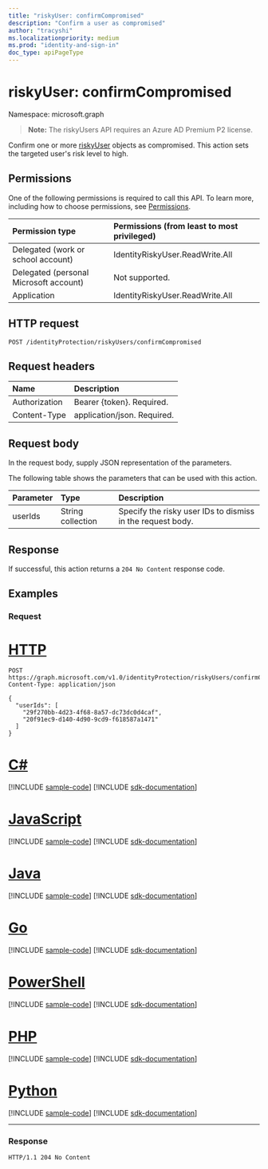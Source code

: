 ```yaml
---
title: "riskyUser: confirmCompromised"
description: "Confirm a user as compromised"
author: "tracyshi"
ms.localizationpriority: medium
ms.prod: "identity-and-sign-in"
doc_type: apiPageType
---
```


# riskyUser: confirmCompromised
Namespace: microsoft.graph

>**Note:** The riskyUsers API requires an Azure AD Premium P2 license.

Confirm one or more [riskyUser](../resources/riskyuser.md) objects as compromised. This action sets the targeted user's risk level to high.

## Permissions
One of the following permissions is required to call this API. To learn more, including how to choose permissions, see [Permissions](/graph/permissions-reference).

|Permission type      | Permissions (from least to most privileged)              |
|:--------------------|:---------------------------------------------------------|
|Delegated (work or school account) | IdentityRiskyUser.ReadWrite.All    |
|Delegated (personal Microsoft account) | Not supported.    |
|Application | IdentityRiskyUser.ReadWrite.All |

## HTTP request

<!-- {
  "blockType": "ignored"
}
-->
``` http
POST /identityProtection/riskyUsers/confirmCompromised
```

## Request headers
|Name|Description|
|:---|:---|
|Authorization|Bearer {token}. Required.|
|Content-Type|application/json. Required.|

## Request body
In the request body, supply JSON representation of the parameters.

The following table shows the parameters that can be used with this action.

|Parameter|Type|Description|
|:---|:---|:---|
|userIds|String collection|Specify the risky user IDs to dismiss in the request body.|



## Response

If successful, this action returns a `204 No Content` response code.

## Examples

### Request

# [HTTP](#tab/http)
<!-- {
  "blockType": "request",
  "name": "riskyuser_confirmcompromised"
}
-->
``` http
POST https://graph.microsoft.com/v1.0/identityProtection/riskyUsers/confirmCompromised
Content-Type: application/json

{
  "userIds": [
    "29f270bb-4d23-4f68-8a57-dc73dc0d4caf",
    "20f91ec9-d140-4d90-9cd9-f618587a1471"
  ]
}
```

# [C#](#tab/csharp)
[!INCLUDE [sample-code](../includes/snippets/csharp/riskyuser-confirmcompromised-csharp-snippets.md)]
[!INCLUDE [sdk-documentation](../includes/snippets/snippets-sdk-documentation-link.md)]

# [JavaScript](#tab/javascript)
[!INCLUDE [sample-code](../includes/snippets/javascript/riskyuser-confirmcompromised-javascript-snippets.md)]
[!INCLUDE [sdk-documentation](../includes/snippets/snippets-sdk-documentation-link.md)]

# [Java](#tab/java)
[!INCLUDE [sample-code](../includes/snippets/java/riskyuser-confirmcompromised-java-snippets.md)]
[!INCLUDE [sdk-documentation](../includes/snippets/snippets-sdk-documentation-link.md)]

# [Go](#tab/go)
[!INCLUDE [sample-code](../includes/snippets/go/riskyuser-confirmcompromised-go-snippets.md)]
[!INCLUDE [sdk-documentation](../includes/snippets/snippets-sdk-documentation-link.md)]

# [PowerShell](#tab/powershell)
[!INCLUDE [sample-code](../includes/snippets/powershell/riskyuser-confirmcompromised-powershell-snippets.md)]
[!INCLUDE [sdk-documentation](../includes/snippets/snippets-sdk-documentation-link.md)]

# [PHP](#tab/php)
[!INCLUDE [sample-code](../includes/snippets/php/riskyuser-confirmcompromised-php-snippets.md)]
[!INCLUDE [sdk-documentation](../includes/snippets/snippets-sdk-documentation-link.md)]

# [Python](#tab/python)
[!INCLUDE [sample-code](../includes/snippets/python/riskyuser-confirmcompromised-python-snippets.md)]
[!INCLUDE [sdk-documentation](../includes/snippets/snippets-sdk-documentation-link.md)]

---

### Response

<!-- {
  "blockType": "response",
  "truncated": true
}
-->
``` http
HTTP/1.1 204 No Content
```



